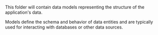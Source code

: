 This folder will contain data models representing the structure of the application's data.

Models define the schema and behavior of data entities and are typically used for interacting with databases or other data sources.
